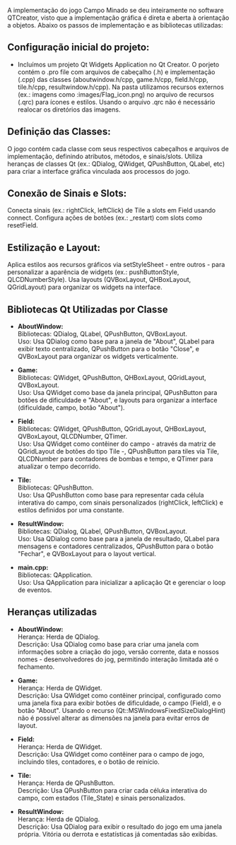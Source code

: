A implementação do jogo Campo Minado se deu inteiramente no software QTCreator, visto que a implementação gráfica é direta e aberta à orientação a objetos. Abaixo os passos de implementação e as bibliotecas utilizadas:
<br>
## Configuração inicial do projeto:
- Incluímos um projeto Qt Widgets Application no Qt Creator.
O porjeto contém o .pro file com arquivos de cabeçalho (.h) e implementação (.cpp) das classes (aboutwindow.h/cpp, game.h/cpp, field.h/cpp, tile.h/cpp, resultwindow.h/cpp).
Na pasta utilizamos recursos externos (ex.: imagens como :images/Flag_icon.png) no arquivo de recursos (.qrc) para ícones e estilos. Usando o arquivo .qrc não é necessário realocar os diretórios das imagens.

## Definição das Classes:
O jogo contém cada classe com seus respectivos cabeçalhos e arquivos de implementação, definindo atributos, métodos, e sinais/slots.
Utiliza heranças de classes Qt (ex.: QDialog, QWidget, QPushButton, QLabel, etc) para criar a interface gráfica vinculada aos processos do jogo.

## Conexão de Sinais e Slots:
Conecta sinais (ex.: rightClick, leftClick) de Tile a slots em Field usando connect.
Configura ações de botões (ex.: _restart) com slots como resetField.

## Estilização e Layout:
Aplica estilos aos recursos gráficos via setStyleSheet - entre outros - para personalizar a aparência de widgets (ex.: pushButtonStyle, QLCDNumberStyle).
Usa layouts (QVBoxLayout, QHBoxLayout, QGridLayout) para organizar os widgets na interface.

## Bibliotecas Qt Utilizadas por Classe

- **AboutWindow:**<br>
Bibliotecas: QDialog, QLabel, QPushButton, QVBoxLayout. <br>
Uso: Usa QDialog como base para a janela de "About", QLabel para exibir texto centralizado, QPushButton para o botão "Close", e QVBoxLayout para organizar os widgets verticalmente.

- **Game:**<br>
Bibliotecas: QWidget, QPushButton, QHBoxLayout, QGridLayout, QVBoxLayout.<br>
Uso: Usa QWidget como base da janela principal, QPushButton para botões de dificuldade e "About", e layouts para organizar a interface (dificuldade, campo, botão "About").

- **Field:**<br>
Bibliotecas: QWidget, QPushButton, QGridLayout, QHBoxLayout, QVBoxLayout, QLCDNumber, QTimer.<br>
Uso: Usa QWidget como contêiner do campo - através da matriz de QGridLayout de botões do tipo Tile -, QPushButton para tiles via Tile, QLCDNumber para contadores de bombas e tempo, e QTimer para atualizar o tempo decorrido.

- **Tile:**<br>
Bibliotecas: QPushButton.<br>
Uso: Usa QPushButton como base para representar cada célula interativa do campo, com sinais personalizados (rightClick, leftClick) e estilos definidos por uma constante.

- **ResultWindow:** <br>
Bibliotecas: QDialog, QLabel, QPushButton, QVBoxLayout.<br>
Uso: Usa QDialog como base para a janela de resultado, QLabel para mensagens e contadores centralizados, QPushButton para o botão "Fechar", e QVBoxLayout para o layout vertical.

- **main.cpp:**<br>
Bibliotecas: QApplication.<br>
Uso: Usa QApplication para inicializar a aplicação Qt e gerenciar o loop de eventos.

## Heranças utilizadas

- **AboutWindow:**<br>
Herança: Herda de QDialog.<br>
Descrição: Usa QDialog como base para criar uma janela com informações sobre a criação do jogo, versão corrente, data e nossos nomes - desenvolvedores do jog, permitindo interação limitada até o fechamento.

- **Game:**<br>
Herança: Herda de QWidget.<br>
Descrição: Usa QWidget como contêiner principal, configurado como uma janela fixa para exibir botões de dificuldade, o campo (Field), e o botão "About". Usando o recurso (Qt::MSWindowsFixedSizeDialogHint) não é possível alterar as dimensões na janela para evitar erros de layout.

- **Field:**<br>
Herança: Herda de QWidget.<br>
Descrição: Usa QWidget como contêiner para o campo de jogo, incluindo tiles, contadores, e o botão de reinício.

- **Tile:**<br>
Herança: Herda de QPushButton.<br>
Descrição: Usa QPushButton para criar cada céluka interativa do campo, com estados (Tile_State) e sinais personalizados.

- **ResultWindow:**<br>
Herança: Herda de QDialog.<br>
Descrição: Usa QDialog para exibir o resultado do jogo em uma janela própria. Vitória ou derrota e estatísticas já comentadas são exibidas.







